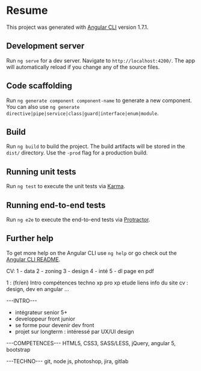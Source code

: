 # Resume

This project was generated with [Angular CLI](https://github.com/angular/angular-cli) version 1.7.1.

## Development server

Run `ng serve` for a dev server. Navigate to `http://localhost:4200/`. The app will automatically reload if you change any of the source files.

## Code scaffolding

Run `ng generate component component-name` to generate a new component. You can also use `ng generate directive|pipe|service|class|guard|interface|enum|module`.

## Build

Run `ng build` to build the project. The build artifacts will be stored in the `dist/` directory. Use the `-prod` flag for a production build.

## Running unit tests

Run `ng test` to execute the unit tests via [Karma](https://karma-runner.github.io).

## Running end-to-end tests

Run `ng e2e` to execute the end-to-end tests via [Protractor](http://www.protractortest.org/).

## Further help

To get more help on the Angular CLI use `ng help` or go check out the [Angular CLI README](https://github.com/angular/angular-cli/blob/master/README.md).


CV:
1 - data
2 - zoning
3 - design
4 - inté
5 - dl page en pdf


1 : (fr/en)
Intro
compétences
techno
xp pro
xp etude
liens
info du site cv : design, dev en angular ...


---INTRO---
- intégrateur senior 5+
- developpeur front junior 
- se forme pour devenir dev front
- projet sur longterm : intéressé par UX/UI design

---COMPETENCES---
HTML5, CSS3, SASS/LESS, jQuery, angular 5, bootstrap

---TECHNO---
git, node js, photoshop,
jira, gitlab